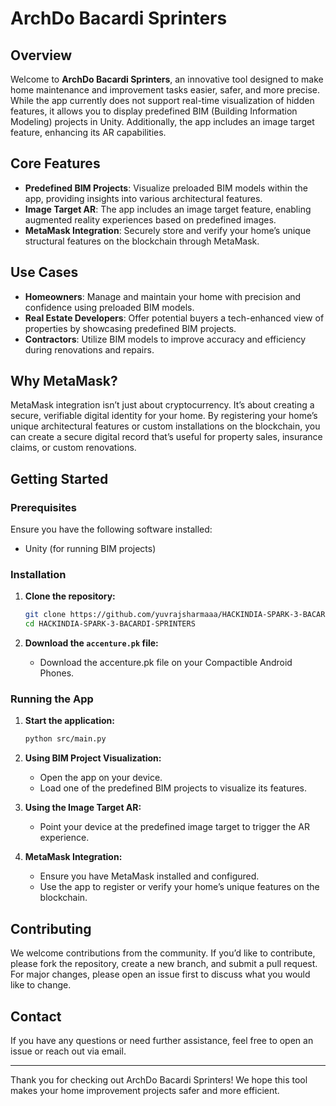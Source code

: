 # ArchDo Bacardi Sprinters

## Overview
Welcome to **ArchDo Bacardi Sprinters**, an innovative tool designed to make home maintenance and improvement tasks easier, safer, and more precise. While the app currently does not support real-time visualization of hidden features, it allows you to display predefined BIM (Building Information Modeling) projects in Unity. Additionally, the app includes an image target feature, enhancing its AR capabilities.

## Core Features
- **Predefined BIM Projects**: Visualize preloaded BIM models within the app, providing insights into various architectural features.
- **Image Target AR**: The app includes an image target feature, enabling augmented reality experiences based on predefined images.
- **MetaMask Integration**: Securely store and verify your home’s unique structural features on the blockchain through MetaMask.

## Use Cases
- **Homeowners**: Manage and maintain your home with precision and confidence using preloaded BIM models.
- **Real Estate Developers**: Offer potential buyers a tech-enhanced view of properties by showcasing predefined BIM projects.
- **Contractors**: Utilize BIM models to improve accuracy and efficiency during renovations and repairs.

## Why MetaMask?
MetaMask integration isn’t just about cryptocurrency. It’s about creating a secure, verifiable digital identity for your home. By registering your home’s unique architectural features or custom installations on the blockchain, you can create a secure digital record that’s useful for property sales, insurance claims, or custom renovations.

## Getting Started

### Prerequisites
Ensure you have the following software installed:
- Unity (for running BIM projects)

### Installation

1. **Clone the repository:**

    ```bash
    git clone https://github.com/yuvrajsharmaaa/HACKINDIA-SPARK-3-BACARDI-SPRINTERS.git
    cd HACKINDIA-SPARK-3-BACARDI-SPRINTERS
    ```

2. **Download the `accenture.pk` file:**
   - Download the accenture.pk file on your Compactible Android Phones.

### Running the App

1. **Start the application:**

    ```bash
    python src/main.py
    ```

2. **Using BIM Project Visualization:**
   - Open the app on your device.
   - Load one of the predefined BIM projects to visualize its features.

3. **Using the Image Target AR:**
   - Point your device at the predefined image target to trigger the AR experience.

4. **MetaMask Integration:**
   - Ensure you have MetaMask installed and configured.
   - Use the app to register or verify your home’s unique features on the blockchain.

## Contributing
We welcome contributions from the community. If you’d like to contribute, please fork the repository, create a new branch, and submit a pull request. For major changes, please open an issue first to discuss what you would like to change.

## Contact
If you have any questions or need further assistance, feel free to open an issue or reach out via email.

---

Thank you for checking out ArchDo Bacardi Sprinters! We hope this tool makes your home improvement projects safer and more efficient.
